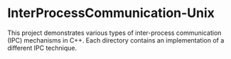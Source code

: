 # InterProcessCommunication-Unix
This project demonstrates various types of inter-process communication (IPC) mechanisms in C++. Each directory contains an implementation of a different IPC technique.
